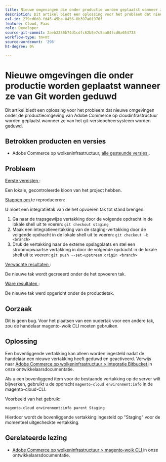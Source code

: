 ```yaml
---
title: Nieuwe omgevingen die onder productie worden geplaatst wanneer ze van Git worden geduwd
description: Dit artikel biedt een oplossing voor het probleem dat nieuwe omgevingen onder de productieomgeving van Adobe Commerce op cloudinfrastructuur worden geplaatst wanneer ze van het git-versiebeheersysteem worden geduwd.
exl-id: 279cd6d8-fd45-45ba-8456-8b397a01976f
feature: Cloud, Paas
role: Developer
source-git-commit: 2aeb2355b74d1cdfc62b5e7c5aa04fcd0a654733
workflow-type: tm+mt
source-wordcount: '296'
ht-degree: 0%

---
```


# Nieuwe omgevingen die onder productie worden geplaatst wanneer ze van Git worden geduwd

Dit artikel biedt een oplossing voor het probleem dat nieuwe omgevingen onder de productieomgeving van Adobe Commerce op cloudinfrastructuur worden geplaatst wanneer ze van het git-versiebeheersysteem worden geduwd.

## Betrokken producten en versies

* Adobe Commerce op wolkeninfrastructuur, [ alle gesteunde versies ](https://magento.com/sites/default/files/magento-software-lifecycle-policy.pdf).

## Probleem

<u> Eerste vereisten </u>:

Een lokale, gecontroleerde kloon van het project hebben.

<u> Stappen om </u> te reproduceren:

U moet een integratietak van de het opvoeren tak tot stand brengen:

1. Ga naar de trapsgewijze vertakking door de volgende opdracht in de lokale shell uit te voeren: `git checkout staging`
1. Maak een integratievertakking van de staging-vertakking door de volgende opdracht in de lokale shell uit te voeren: `git checkout -b <branch>`
1. Druk de vertakking naar de externe opslagplaats en stel een stroomopwaartse vertakking in door de volgende opdracht in de lokale shell uit te voeren: `git push --set-upstream origin <branch>`

<u> Verwachte resultaten </u>:

De nieuwe tak wordt gecreeerd onder de het opvoeren tak.

<u> Ware resultaten </u>:

De nieuwe tak werd opgericht onder de productietak.

## Oorzaak

Dit is geen bug. Voor het plaatsen van een oudertak voor een andere tak, zou de handelaar magento-wolk CLI moeten gebruiken.

## Oplossing

Een bovenliggende vertakking kan alleen worden ingesteld nadat de handelaar een nieuwe vertakking heeft geduwd en geactiveerd. Verwijs naar [ Adobe Commerce op wolkeninfrastructuur > integratie Bitbucket ](https://experienceleague.adobe.com/nl/docs/commerce-cloud-service/user-guide/dev-tools/integrations/bitbucket#create-a-cloud-branch) in onze ontwikkelaarsdocumentatie.

Als u een bovenliggend item voor de bestaande vertakking op de server wilt bijwerken, gebruikt u de opdracht `magento-cloud environment:info` in de magento-cloud-CLI.

Voorbeeld van het gebruik:

`magento-cloud environment:info parent Staging`

Hierdoor wordt de bovenliggende vertakking ingesteld op &quot;Staging&quot; voor de momenteel uitgecheckte vertakking.

## Gerelateerde lezing

* [ Adobe Commerce op wolkeninfrastructuur > magento-wolk CLI ](https://experienceleague.adobe.com/nl/docs/commerce-cloud-service/user-guide/dev-tools/cloud-cli/cloud-cli-overview) in onze ontwikkelaarsdocumentatie.
